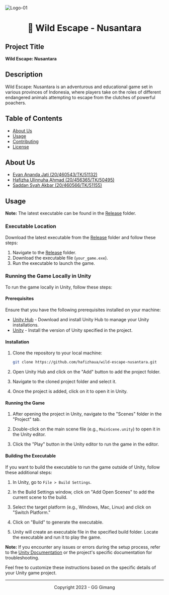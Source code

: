
![Logo-01](https://github.com/hafizhaua/wild-escape-nusantara/assets/73093118/83f07088-5218-4b88-b9f1-691c065f07fd)

<h1 align="center">
   🐅 Wild Escape - Nusantara
</h1>

## Project Title

**Wild Escape: Nusantara**

## Description

Wild Escape: Nusantara is an adventurous and educational game set in various provinces of Indonesia, where players take on the roles of different endangered animals attempting to escape from the clutches of powerful poachers.

## Table of Contents

- [About Us](#about-us)
- [Usage](#usage)
- [Contributing](#contributing)
- [License](#license)

## About Us

- [Evan Ananda Jati (20/460543/TK/51132)](https://www.github.com/evanjat2)
- [Hafizha Ulinnuha Ahmad (20/456365/TK/50495)](https://www.github.com/hafizhaua)
- [Saddan Syah Akbar (20/460566/TK/51155)](https://www.github.com/saddansyah)

## Usage

**Note:** The latest executable can be found in the [Release](./Release) folder.

### Executable Location

Download the latest executable from the [Release](./Release) folder and follow these steps:

1. Navigate to the [Release](./Release) folder.
2. Download the executable file (`your_game.exe`).
3. Run the executable to launch the game.

### Running the Game Locally in Unity

To run the game locally in Unity, follow these steps:

#### Prerequisites

Ensure that you have the following prerequisites installed on your machine:

- [Unity Hub](https://unity3d.com/get-unity/download) - Download and install Unity Hub to manage your Unity installations.
- [Unity](https://unity3d.com/get-unity/download) - Install the version of Unity specified in the project.

#### Installation

1. Clone the repository to your local machine:

    ```bash
    git clone https://github.com/hafizhaua/wild-escape-nusantara.git
    ```

2. Open Unity Hub and click on the "Add" button to add the project folder.

3. Navigate to the cloned project folder and select it.

4. Once the project is added, click on it to open it in Unity.

#### Running the Game

1. After opening the project in Unity, navigate to the "Scenes" folder in the "Project" tab.

2. Double-click on the main scene file (e.g., `MainScene.unity`) to open it in the Unity editor.

3. Click the "Play" button in the Unity editor to run the game in the editor.

#### Building the Executable

If you want to build the executable to run the game outside of Unity, follow these additional steps:

1. In Unity, go to `File > Build Settings`.

2. In the Build Settings window, click on "Add Open Scenes" to add the current scene to the build.

3. Select the target platform (e.g., Windows, Mac, Linux) and click on "Switch Platform."

4. Click on "Build" to generate the executable.

5. Unity will create an executable file in the specified build folder. Locate the executable and run it to play the game.

**Note:** If you encounter any issues or errors during the setup process, refer to the [Unity Documentation](https://docs.unity.com/) or the project's specific documentation for troubleshooting.

Feel free to customize these instructions based on the specific details of your Unity game project.

<hr/>

<p align="center">
  Copyright 2023 - GG Gimang
</p>
